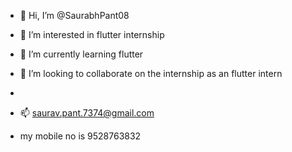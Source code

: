 - 👋 Hi, I’m @SaurabhPant08
- 👀 I’m interested in flutter internship
  
- 🌱 I’m currently learning flutter
- 💞️ I’m looking to collaborate on the internship as an flutter intern
- 
- 📫 saurav.pant.7374@gmail.com
- my mobile no is 9528763832

<!---
SaurabhPant08/SaurabhPant08 is a ✨ special ✨ repository because its `README.md` (this file) appears on your GitHub profile.
You can click the Preview link to take a look at your changes.
--->
